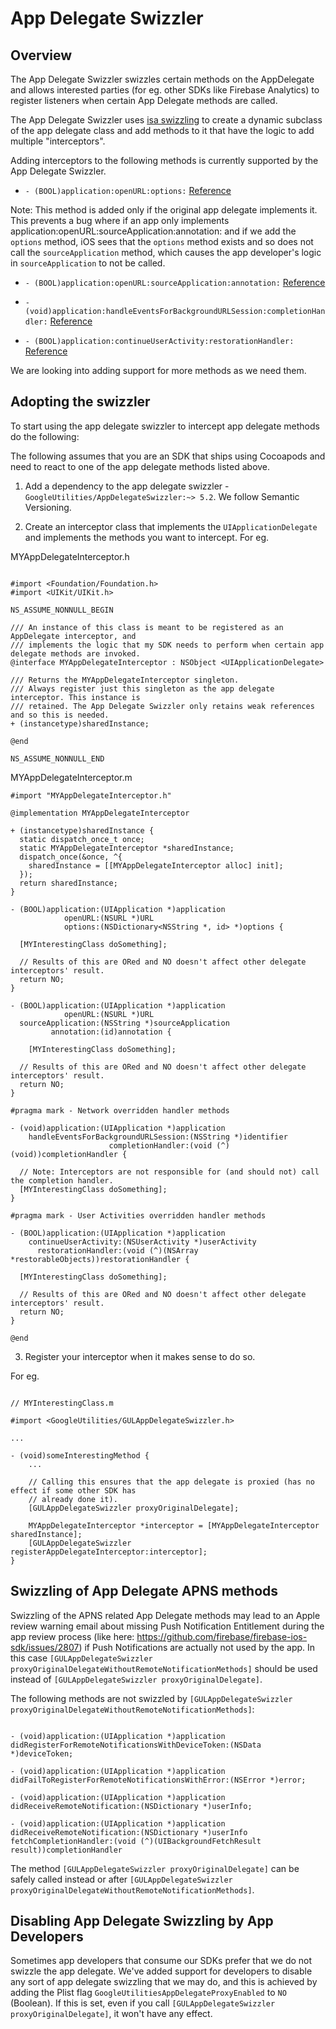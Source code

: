 # App Delegate Swizzler

## Overview

The App Delegate Swizzler swizzles certain methods on the AppDelegate and allows interested parties
(for eg. other SDKs like Firebase Analytics) to register listeners when certain App Delegate methods
are called.

The App Delegate Swizzler uses [isa swizzling](https://developer.apple.com/library/archive/documentation/Cocoa/Conceptual/KeyValueObserving/Articles/KVOImplementation.html)
to create a dynamic subclass of the app delegate class and add methods to it that have the logic to
add multiple "interceptors".

Adding interceptors to the following methods is currently supported by the App Delegate Swizzler.

* `- (BOOL)application:openURL:options:` [Reference](https://developer.apple.com/documentation/uikit/uiapplicationdelegate/1623112-application?language=objc)

Note: This method is added only if the original app delegate implements it. This prevents a bug
where if an app only implements application:openURL:sourceApplication:annotation: and if we add the
`options` method, iOS sees that the `options` method exists and so does not call the
`sourceApplication` method, which causes the app developer's logic in `sourceApplication` to not be
called.

* `- (BOOL)application:openURL:sourceApplication:annotation:`
    [Reference](https://developer.apple.com/documentation/uikit/uiapplicationdelegate/1623073-application?language=objc)

* `- (void)application:handleEventsForBackgroundURLSession:completionHandler:`
    [Reference](https://developer.apple.com/documentation/uikit/uiapplicationdelegate/1622941-application?language=objc)

* `- (BOOL)application:continueUserActivity:restorationHandler:`
    [Reference](https://developer.apple.com/documentation/uikit/uiapplicationdelegate/1623072-application?language=objc)

We are looking into adding support for more methods as we need them.

## Adopting the swizzler

To start using the app delegate swizzler to intercept app delegate methods do the following:

The following assumes that you are an SDK that ships using Cocoapods and need to react to one of the
app delegate methods listed above.

1. Add a dependency to the app delegate swizzler - `GoogleUtilities/AppDelegateSwizzler:~> 5.2`. We
follow Semantic Versioning.

2. Create an interceptor class that implements the `UIApplicationDelegate` and implements the
methods you want to intercept. For eg.

MYAppDelegateInterceptor.h

```objc

#import <Foundation/Foundation.h>
#import <UIKit/UIKit.h>

NS_ASSUME_NONNULL_BEGIN

/// An instance of this class is meant to be registered as an AppDelegate interceptor, and
/// implements the logic that my SDK needs to perform when certain app delegate methods are invoked.
@interface MYAppDelegateInterceptor : NSObject <UIApplicationDelegate>

/// Returns the MYAppDelegateInterceptor singleton.
/// Always register just this singleton as the app delegate interceptor. This instance is
/// retained. The App Delegate Swizzler only retains weak references and so this is needed.
+ (instancetype)sharedInstance;

@end

NS_ASSUME_NONNULL_END

```

MYAppDelegateInterceptor.m

```objc
#import "MYAppDelegateInterceptor.h"

@implementation MYAppDelegateInterceptor

+ (instancetype)sharedInstance {
  static dispatch_once_t once;
  static MYAppDelegateInterceptor *sharedInstance;
  dispatch_once(&once, ^{
    sharedInstance = [[MYAppDelegateInterceptor alloc] init];
  });
  return sharedInstance;
}

- (BOOL)application:(UIApplication *)application
            openURL:(NSURL *)URL
            options:(NSDictionary<NSString *, id> *)options {

  [MYInterestingClass doSomething];

  // Results of this are ORed and NO doesn't affect other delegate interceptors' result.
  return NO;
}

- (BOOL)application:(UIApplication *)application
            openURL:(NSURL *)URL
  sourceApplication:(NSString *)sourceApplication
         annotation:(id)annotation {

    [MYInterestingClass doSomething];

  // Results of this are ORed and NO doesn't affect other delegate interceptors' result.
  return NO;
}

#pragma mark - Network overridden handler methods

- (void)application:(UIApplication *)application
    handleEventsForBackgroundURLSession:(NSString *)identifier
                      completionHandler:(void (^)(void))completionHandler {

  // Note: Interceptors are not responsible for (and should not) call the completion handler.
  [MYInterestingClass doSomething];
}

#pragma mark - User Activities overridden handler methods

- (BOOL)application:(UIApplication *)application
    continueUserActivity:(NSUserActivity *)userActivity
      restorationHandler:(void (^)(NSArray *restorableObjects))restorationHandler {

  [MYInterestingClass doSomething];

  // Results of this are ORed and NO doesn't affect other delegate interceptors' result.
  return NO;
}

@end
```

3. Register your interceptor when it makes sense to do so.

For eg.

```objc

// MYInterestingClass.m

#import <GoogleUtilities/GULAppDelegateSwizzler.h>

...

- (void)someInterestingMethod {
    ...

    // Calling this ensures that the app delegate is proxied (has no effect if some other SDK has
    // already done it).
    [GULAppDelegateSwizzler proxyOriginalDelegate];

    MYAppDelegateInterceptor *interceptor = [MYAppDelegateInterceptor sharedInstance];
    [GULAppDelegateSwizzler registerAppDelegateInterceptor:interceptor];
}
```

## Swizzling of App Delegate APNS methods

Swizzling of the APNS related App Delegate methods may lead to an Apple review warning email about
missing Push Notification Entitlement during the app review process
(like here: https://github.com/firebase/firebase-ios-sdk/issues/2807) if Push Notifications are
actually not used by the app. In this case `[GULAppDelegateSwizzler proxyOriginalDelegateWithoutRemoteNotificationMethods]`
should be used instead of `[GULAppDelegateSwizzler proxyOriginalDelegate]`.

The following methods are not swizzled by `[GULAppDelegateSwizzler proxyOriginalDelegateWithoutRemoteNotificationMethods]`:

```objc

- (void)application:(UIApplication *)application didRegisterForRemoteNotificationsWithDeviceToken:(NSData *)deviceToken;

- (void)application:(UIApplication *)application didFailToRegisterForRemoteNotificationsWithError:(NSError *)error;

- (void)application:(UIApplication *)application didReceiveRemoteNotification:(NSDictionary *)userInfo;

- (void)application:(UIApplication *)application didReceiveRemoteNotification:(NSDictionary *)userInfo fetchCompletionHandler:(void (^)(UIBackgroundFetchResult result))completionHandler
```

The method `[GULAppDelegateSwizzler proxyOriginalDelegate]` can be safely
called instead or after `[GULAppDelegateSwizzler proxyOriginalDelegateWithoutRemoteNotificationMethods]`.

## Disabling App Delegate Swizzling by App Developers

Sometimes app developers that consume our SDKs prefer that we do not swizzle the app delegate. We've
added support for developers to disable any sort of app delegate swizzling that we may do, and this
is achieved by adding the Plist flag `GoogleUtilitiesAppDelegateProxyEnabled` to `NO` (Boolean). If
this is set, even if you call `[GULAppDelegateSwizzler proxyOriginalDelegate]`, it won't have any
effect.
